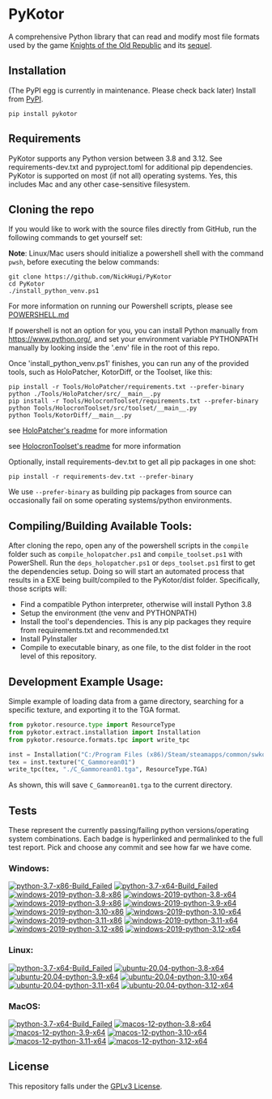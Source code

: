 
PyKotor
=======
A comprehensive Python library that can read and modify most file formats used by the game [Knights of the Old Republic](https://en.wikipedia.org/wiki/Star_Wars:_Knights_of_the_Old_Republic_(video_game)) and its [sequel](https://en.wikipedia.org/wiki/Star_Wars_Knights_of_the_Old_Republic_II:_The_Sith_Lords).

## Installation
(The PyPI egg is currently in maintenance. Please check back later) Install from [PyPI](https://pypi.org/project/PyKotor/).
```commandline
pip install pykotor
```

## Requirements
PyKotor supports any Python version between 3.8 and 3.12. See requirements-dev.txt and pyproject.toml for additional pip dependencies.
PyKotor is supported on most (if not all) operating systems. Yes, this includes Mac and any other case-sensitive filesystem.

## Cloning the repo
If you would like to work with the source files directly from GitHub, run the following commands to get yourself set:

**Note**: Linux/Mac users should initialize a powershell shell with the command `pwsh`, before executing the below commands:

```commandline
git clone https://github.com/NickHugi/PyKotor
cd PyKotor
./install_python_venv.ps1
```
For more information on running our Powershell scripts, please see [POWERSHELL.md](https://github.com/NickHugi/PyKotor/blob/master/POWERSHELL.md)

If powershell is not an option for you, you can install Python manually from https://www.python.org/, and set your environment variable PYTHONPATH manually by looking inside the '.env' file in the root of this repo.


Once 'install_python_venv.ps1' finishes, you can run any of the provided tools, such as HoloPatcher, KotorDiff, or the Toolset, like this:
```commandline
pip install -r Tools/HoloPatcher/requirements.txt --prefer-binary
python ./Tools/HoloPatcher/src/__main__.py
pip install -r Tools/HolocronToolset/requirements.txt --prefer-binary
python Tools/HolocronToolset/src/toolset/__main__.py
python Tools/KotorDiff/__main__.py
```

see [HoloPatcher's readme](https://github.com/NickHugi/PyKotor/tree/master/Tools/HoloPatcher#readme) for more information

see [HolocronToolset's readme](https://github.com/NickHugi/PyKotor/tree/master/Tools/HolocronToolset#readme) for more information

Optionally, install requirements-dev.txt to get all pip packages in one shot:
```commandline
pip install -r requirements-dev.txt --prefer-binary
```
We use `--prefer-binary` as building pip packages from source can occasionally fail on some operating systems/python environments.

## Compiling/Building Available Tools:
After cloning the repo, open any of the powershell scripts in the `compile` folder such as `compile_holopatcher.ps1` and `compile_toolset.ps1` with PowerShell. Run the `deps_holopatcher.ps1` or `deps_toolset.ps1` first to get the dependencies setup. Doing so will start an automated process that results in a EXE being built/compiled to the PyKotor/dist folder. Specifically, those scripts will:
- Find a compatible Python interpreter, otherwise will install Python 3.8
- Setup the environment (the venv and PYTHONPATH)
- Install the tool's dependencies. This is any pip packages they require from requirements.txt and recommended.txt
- Install PyInstaller
- Compile to executable binary, as one file, to the dist folder in the root level of this repository.


## Development Example Usage:
Simple example of loading data from a game directory, searching for a specific texture, and exporting it to the TGA format.
```python
from pykotor.resource.type import ResourceType
from pykotor.extract.installation import Installation
from pykotor.resource.formats.tpc import write_tpc

inst = Installation("C:/Program Files (x86)/Steam/steamapps/common/swkotor")
tex = inst.texture("C_Gammorean01")
write_tpc(tex, "./C_Gammorean01.tga", ResourceType.TGA)
```
As shown, this will save `C_Gammorean01.tga` to the current directory.

## Tests

These represent the currently passing/failing python versions/operating system combinations. Each badge is hyperlinked and permalinked to the full test report. Pick and choose any commit and see how far we have come.

### Windows:

<!-- WINDOWS-BADGES-START -->
[![python-3.7-x86-Build_Failed](https://img.shields.io/badge/python--3.7--x86_Build_Failed-lightgrey)](https://github.com/NickHugi/PyKotor/actions/runs/8405864624)
[![python-3.7-x64-Build_Failed](https://img.shields.io/badge/python--3.7--x64_Build_Failed-lightgrey)](https://github.com/NickHugi/PyKotor/actions/runs/8405864624)
[![windows-2019-python-3.8-x86](https://img.shields.io/badge/build-python--3.8--x86_Passing_621-brightgreen?style=plastic&logo=simple-icons&logoColor=%23FF5e34&label=22&labelColor=%23c71818&color=%232f991a)](https://htmlpreview.github.io/?https://github.com/NickHugi/PyKotor/blob/d7f5b9f76617a15267d9aa712ef2f5f455338c2e/tests/results/7f00d5d0b51b38ee7424611ad605b40fa1ea3c13/pytest_report_windows-2019_python_3.8_x86/pytest_report.html)
[![windows-2019-python-3.8-x64](https://img.shields.io/badge/build-python--3.8--x64_Passing_621-brightgreen?style=plastic&logo=simple-icons&logoColor=%23FF5e34&label=22&labelColor=%23c71818&color=%232f991a)](https://htmlpreview.github.io/?https://github.com/NickHugi/PyKotor/blob/d7f5b9f76617a15267d9aa712ef2f5f455338c2e/tests/results/7f00d5d0b51b38ee7424611ad605b40fa1ea3c13/pytest_report_windows-2019_python_3.8_x64/pytest_report.html)
[![windows-2019-python-3.9-x86](https://img.shields.io/badge/build-python--3.9--x86_Passing_621-brightgreen?style=plastic&logo=simple-icons&logoColor=%23FF5e34&label=22&labelColor=%23c71818&color=%232f991a)](https://htmlpreview.github.io/?https://github.com/NickHugi/PyKotor/blob/d7f5b9f76617a15267d9aa712ef2f5f455338c2e/tests/results/7f00d5d0b51b38ee7424611ad605b40fa1ea3c13/pytest_report_windows-2019_python_3.9_x86/pytest_report.html)
[![windows-2019-python-3.9-x64](https://img.shields.io/badge/build-python--3.9--x64_Passing_621-brightgreen?style=plastic&logo=simple-icons&logoColor=%23FF5e34&label=22&labelColor=%23c71818&color=%232f991a)](https://htmlpreview.github.io/?https://github.com/NickHugi/PyKotor/blob/d7f5b9f76617a15267d9aa712ef2f5f455338c2e/tests/results/7f00d5d0b51b38ee7424611ad605b40fa1ea3c13/pytest_report_windows-2019_python_3.9_x64/pytest_report.html)
[![windows-2019-python-3.10-x86](https://img.shields.io/badge/build-python--3.10--x86_Passing_621-brightgreen?style=plastic&logo=simple-icons&logoColor=%23FF5e34&label=22&labelColor=%23c71818&color=%232f991a)](https://htmlpreview.github.io/?https://github.com/NickHugi/PyKotor/blob/d7f5b9f76617a15267d9aa712ef2f5f455338c2e/tests/results/7f00d5d0b51b38ee7424611ad605b40fa1ea3c13/pytest_report_windows-2019_python_3.10_x86/pytest_report.html)
[![windows-2019-python-3.10-x64](https://img.shields.io/badge/build-python--3.10--x64_Passing_621-brightgreen?style=plastic&logo=simple-icons&logoColor=%23FF5e34&label=22&labelColor=%23c71818&color=%232f991a)](https://htmlpreview.github.io/?https://github.com/NickHugi/PyKotor/blob/d7f5b9f76617a15267d9aa712ef2f5f455338c2e/tests/results/7f00d5d0b51b38ee7424611ad605b40fa1ea3c13/pytest_report_windows-2019_python_3.10_x64/pytest_report.html)
[![windows-2019-python-3.11-x86](https://img.shields.io/badge/build-python--3.11--x86_Passing_621-brightgreen?style=plastic&logo=simple-icons&logoColor=%23FF5e34&label=22&labelColor=%23c71818&color=%232f991a)](https://htmlpreview.github.io/?https://github.com/NickHugi/PyKotor/blob/d7f5b9f76617a15267d9aa712ef2f5f455338c2e/tests/results/7f00d5d0b51b38ee7424611ad605b40fa1ea3c13/pytest_report_windows-2019_python_3.11_x86/pytest_report.html)
[![windows-2019-python-3.11-x64](https://img.shields.io/badge/build-python--3.11--x64_Passing_621-brightgreen?style=plastic&logo=simple-icons&logoColor=%23FF5e34&label=22&labelColor=%23c71818&color=%232f991a)](https://htmlpreview.github.io/?https://github.com/NickHugi/PyKotor/blob/d7f5b9f76617a15267d9aa712ef2f5f455338c2e/tests/results/7f00d5d0b51b38ee7424611ad605b40fa1ea3c13/pytest_report_windows-2019_python_3.11_x64/pytest_report.html)
[![windows-2019-python-3.12-x86](https://img.shields.io/badge/build-python--3.12--x86_Passing_621-brightgreen?style=plastic&logo=simple-icons&logoColor=%23FF5e34&label=22&labelColor=%23c71818&color=%232f991a)](https://htmlpreview.github.io/?https://github.com/NickHugi/PyKotor/blob/d7f5b9f76617a15267d9aa712ef2f5f455338c2e/tests/results/7f00d5d0b51b38ee7424611ad605b40fa1ea3c13/pytest_report_windows-2019_python_3.12_x86/pytest_report.html)
[![windows-2019-python-3.12-x64](https://img.shields.io/badge/build-python--3.12--x64_Passing_621-brightgreen?style=plastic&logo=simple-icons&logoColor=%23FF5e34&label=22&labelColor=%23c71818&color=%232f991a)](https://htmlpreview.github.io/?https://github.com/NickHugi/PyKotor/blob/d7f5b9f76617a15267d9aa712ef2f5f455338c2e/tests/results/7f00d5d0b51b38ee7424611ad605b40fa1ea3c13/pytest_report_windows-2019_python_3.12_x64/pytest_report.html)
<!-- WINDOWS-BADGES-END -->

### Linux:

<!-- LINUX-BADGES-START -->
[![python-3.7-x64-Build_Failed](https://img.shields.io/badge/python--3.7--x64_Build_Failed-lightgrey)](https://github.com/NickHugi/PyKotor/actions/runs/8405864624)
[![ubuntu-20.04-python-3.8-x64](https://img.shields.io/badge/build-python--3.8--x64_Passing_620-brightgreen?style=plastic&logo=simple-icons&logoColor=%23FF5e34&label=23&labelColor=%23c71818&color=%232f991a)](https://htmlpreview.github.io/?https://github.com/NickHugi/PyKotor/blob/d7f5b9f76617a15267d9aa712ef2f5f455338c2e/tests/results/7f00d5d0b51b38ee7424611ad605b40fa1ea3c13/pytest_report_ubuntu-20.04_python_3.8_x64/pytest_report.html)
[![ubuntu-20.04-python-3.9-x64](https://img.shields.io/badge/build-python--3.9--x64_Passing_620-brightgreen?style=plastic&logo=simple-icons&logoColor=%23FF5e34&label=23&labelColor=%23c71818&color=%232f991a)](https://htmlpreview.github.io/?https://github.com/NickHugi/PyKotor/blob/d7f5b9f76617a15267d9aa712ef2f5f455338c2e/tests/results/7f00d5d0b51b38ee7424611ad605b40fa1ea3c13/pytest_report_ubuntu-20.04_python_3.9_x64/pytest_report.html)
[![ubuntu-20.04-python-3.10-x64](https://img.shields.io/badge/build-python--3.10--x64_Passing_620-brightgreen?style=plastic&logo=simple-icons&logoColor=%23FF5e34&label=23&labelColor=%23c71818&color=%232f991a)](https://htmlpreview.github.io/?https://github.com/NickHugi/PyKotor/blob/d7f5b9f76617a15267d9aa712ef2f5f455338c2e/tests/results/7f00d5d0b51b38ee7424611ad605b40fa1ea3c13/pytest_report_ubuntu-20.04_python_3.10_x64/pytest_report.html)
[![ubuntu-20.04-python-3.11-x64](https://img.shields.io/badge/build-python--3.11--x64_Passing_620-brightgreen?style=plastic&logo=simple-icons&logoColor=%23FF5e34&label=23&labelColor=%23c71818&color=%232f991a)](https://htmlpreview.github.io/?https://github.com/NickHugi/PyKotor/blob/d7f5b9f76617a15267d9aa712ef2f5f455338c2e/tests/results/7f00d5d0b51b38ee7424611ad605b40fa1ea3c13/pytest_report_ubuntu-20.04_python_3.11_x64/pytest_report.html)
[![ubuntu-20.04-python-3.12-x64](https://img.shields.io/badge/build-python--3.12--x64_Passing_620-brightgreen?style=plastic&logo=simple-icons&logoColor=%23FF5e34&label=23&labelColor=%23c71818&color=%232f991a)](https://htmlpreview.github.io/?https://github.com/NickHugi/PyKotor/blob/d7f5b9f76617a15267d9aa712ef2f5f455338c2e/tests/results/7f00d5d0b51b38ee7424611ad605b40fa1ea3c13/pytest_report_ubuntu-20.04_python_3.12_x64/pytest_report.html)
<!-- LINUX-BADGES-END -->

### MacOS:

<!-- MACOS-BADGES-START -->
[![python-3.7-x64-Build_Failed](https://img.shields.io/badge/python--3.7--x64_Build_Failed-lightgrey)](https://github.com/NickHugi/PyKotor/actions/runs/8405864624)
[![macos-12-python-3.8-x64](https://img.shields.io/badge/build-python--3.8--x64_Passing_619-brightgreen?style=plastic&logo=simple-icons&logoColor=%23FF5e34&label=24&labelColor=%23c71818&color=%232f991a)](https://htmlpreview.github.io/?https://github.com/NickHugi/PyKotor/blob/d7f5b9f76617a15267d9aa712ef2f5f455338c2e/tests/results/7f00d5d0b51b38ee7424611ad605b40fa1ea3c13/pytest_report_macos-12_python_3.8_x64/pytest_report.html)
[![macos-12-python-3.9-x64](https://img.shields.io/badge/build-python--3.9--x64_Passing_619-brightgreen?style=plastic&logo=simple-icons&logoColor=%23FF5e34&label=24&labelColor=%23c71818&color=%232f991a)](https://htmlpreview.github.io/?https://github.com/NickHugi/PyKotor/blob/d7f5b9f76617a15267d9aa712ef2f5f455338c2e/tests/results/7f00d5d0b51b38ee7424611ad605b40fa1ea3c13/pytest_report_macos-12_python_3.9_x64/pytest_report.html)
[![macos-12-python-3.10-x64](https://img.shields.io/badge/build-python--3.10--x64_Passing_619-brightgreen?style=plastic&logo=simple-icons&logoColor=%23FF5e34&label=24&labelColor=%23c71818&color=%232f991a)](https://htmlpreview.github.io/?https://github.com/NickHugi/PyKotor/blob/d7f5b9f76617a15267d9aa712ef2f5f455338c2e/tests/results/7f00d5d0b51b38ee7424611ad605b40fa1ea3c13/pytest_report_macos-12_python_3.10_x64/pytest_report.html)
[![macos-12-python-3.11-x64](https://img.shields.io/badge/build-python--3.11--x64_Passing_619-brightgreen?style=plastic&logo=simple-icons&logoColor=%23FF5e34&label=24&labelColor=%23c71818&color=%232f991a)](https://htmlpreview.github.io/?https://github.com/NickHugi/PyKotor/blob/d7f5b9f76617a15267d9aa712ef2f5f455338c2e/tests/results/7f00d5d0b51b38ee7424611ad605b40fa1ea3c13/pytest_report_macos-12_python_3.11_x64/pytest_report.html)
[![macos-12-python-3.12-x64](https://img.shields.io/badge/build-python--3.12--x64_Passing_619-brightgreen?style=plastic&logo=simple-icons&logoColor=%23FF5e34&label=24&labelColor=%23c71818&color=%232f991a)](https://htmlpreview.github.io/?https://github.com/NickHugi/PyKotor/blob/d7f5b9f76617a15267d9aa712ef2f5f455338c2e/tests/results/7f00d5d0b51b38ee7424611ad605b40fa1ea3c13/pytest_report_macos-12_python_3.12_x64/pytest_report.html)
<!-- MACOS-BADGES-END -->

## License
This repository falls under the [GPLv3 License](https://github.com/NickHugi/PyKotor/blob/master/LICENSE).












